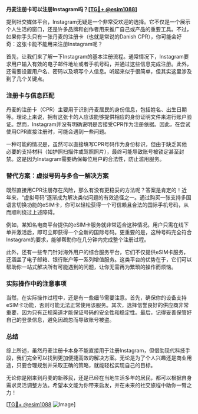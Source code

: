 **丹麦注册卡可以注册Instagram吗？[[TG💪+ @esim1088](https://t.me/s/esim1088)]**

提到社交媒体平台，Instagram无疑是一个非常受欢迎的选择。它不仅是一个展示个人生活的窗口，还是许多品牌和创作者用来推广自己或产品的重要工具。不过，如果你手头只有一张丹麦的注册卡（也就是常说的Danish CPR），你可能会好奇：这张卡能不能用来注册Instagram呢？

首先，让我们来了解一下Instagram的基本注册流程。通常情况下，Instagram要求用户输入有效的电子邮件地址或者手机号码，并通过这些信息完成注册。此外，还需要设置用户名、密码以及填写个人信息。听起来似乎很简单，但其实这里涉及到了几个关键点。

### 注册卡与信息匹配

丹麦的注册卡（CPR）主要用于识别丹麦居民的身份信息，包括姓名、出生日期等。理论上来说，拥有这张卡的人应该能够提供相应的身份证明文件来进行账户验证。然而，Instagram并没有明确说明是否接受CPR作为注册依据。因此，在尝试使用CPR直接注册时，可能会遇到一些问题。

一种可能的情况是，虽然可以直接填写CPR号码作为身份标识，但由于缺乏其他必要的支持材料（如护照扫描件或驾照照片），最终可能导致账号被锁定甚至封禁。这是因为Instagram需要确保每位用户的合法性，防止滥用服务。

### 替代方案：虚拟号码与多合一解决方案

既然直接用CPR注册存在风险，那么有没有更稳妥的方法呢？答案是肯定的！近年来，“虚拟号码”逐渐成为解决类似问题的有效途径之一。通过购买一张支持多国语言切换功能的eSIM卡，你可以轻松获得一个可信赖且合法的国际手机号码，从而顺利绕过上述障碍。

例如，某知名电商平台提供的eSIM卡服务就非常适合这种情况。用户只需在线下单并激活后，即可立即获得一个全新的国际号码。更重要的是，这种号码完全符合Instagram的要求，能够帮助你在几分钟内完成整个注册过程。

此外，还有一些专门针对海外用户的综合服务平台，它们不仅提供eSIM卡服务，还涵盖了电子邮箱、银行账户等一系列增值服务。这类平台的优势在于，它们可以帮助你一站式解决所有可能遇到的问题，让你无需再为繁琐的操作而烦恼。

### 实际操作中的注意事项

当然，在实际操作过程中，还是有一些细节需要注意。首先，确保你的设备支持eSIM卡功能，否则可能无法正常使用该服务。其次，选择信誉良好的供应商非常重要，因为只有正规渠道才能保证号码的安全性和稳定性。最后，记得妥善保管好自己的登录信息，避免因疏忽而导致账号被盗。

### 总结

综上所述，虽然丹麦注册卡本身不能直接用于注册Instagram，但借助现代科技手段，我们完全可以找到更加便捷高效的解决方案。无论是为了个人兴趣还是商业用途，只要合理规划并采取正确的策略，就能轻松实现自己的目标。

无论你是刚来到丹麦的新移民，还是已经在当地生活多年的居民，都可以根据自身需求灵活调整方法。希望本文能为你带来启发，并在未来的社交旅程中助你一臂之力！

[[TG💪+ @esim1088](https://t.me/s/esim1088) ![Image](https://i.postimg.cc/4NQfJmqS/Snipaste-2025-05-13-00-14-12.png)]